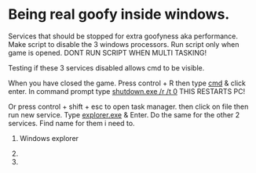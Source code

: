 # Being real goofy inside windows.

Services that should be stopped for extra goofyness aka performance. Make script to disable the 3 windows processors. Run script only when game is opened. DONT RUN SCRIPT WHEN MULTI TASKING!

Testing if these 3 services disabled allows cmd to be visible.

When you have closed the game. Press control + R then type [cmd]() & click enter. In command prompt type [shutdown.exe /r /t 0]() THIS RESTARTS PC!

Or press control + shift + esc to open task manager. then click on file then run new service. Type [explorer.exe]() & Enter. Do the same for the other 2 services. Find name for them i need to.

1. Windows explorer 

2.

3.




